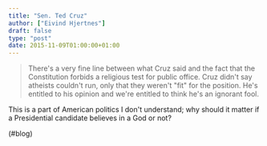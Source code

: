 ```yaml
---
title: "Sen. Ted Cruz"
author: ["Eivind Hjertnes"]
draft: false
type: "post"
date: 2015-11-09T01:00:00+01:00
---
```


> There's a very fine line between what Cruz said and the fact that the
> Constitution forbids a religious test for public office. Cruz didn't
> say atheists couldn't run, only that they weren't "fit" for the
> position. He's entitled to his opinion and we're entitled to think
> he's an ignorant fool.

This is a part of American politics I don't understand; why should it
matter if a Presidential candidate believes in a God or not?

(#blog)
